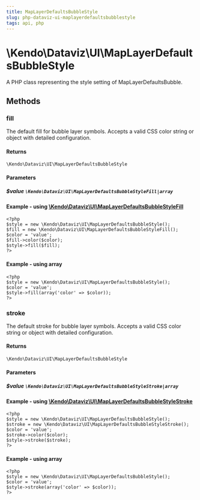 ```yaml
---
title: MapLayerDefaultsBubbleStyle
slug: php-dataviz-ui-maplayerdefaultsbubblestyle
tags: api, php
---
```


# \Kendo\Dataviz\UI\MapLayerDefaultsBubbleStyle

A PHP class representing the style setting of MapLayerDefaultsBubble.


## Methods

### fill

The default fill for bubble layer symbols.
Accepts a valid CSS color string or object with detailed configuration.

#### Returns
`\Kendo\Dataviz\UI\MapLayerDefaultsBubbleStyle`

#### Parameters

##### $value `\Kendo\Dataviz\UI\MapLayerDefaultsBubbleStyleFill|array`


#### Example - using [\Kendo\Dataviz\UI\MapLayerDefaultsBubbleStyleFill](/kendo-ui/api/wrappers/php/Kendo/Dataviz/UI/MapLayerDefaultsBubbleStyleFill)
    <?php
    $style = new \Kendo\Dataviz\UI\MapLayerDefaultsBubbleStyle();
    $fill = new \Kendo\Dataviz\UI\MapLayerDefaultsBubbleStyleFill();
    $color = 'value';
    $fill->color($color);
    $style->fill($fill);
    ?>

#### Example - using array

    <?php
    $style = new \Kendo\Dataviz\UI\MapLayerDefaultsBubbleStyle();
    $color = 'value';
    $style->fill(array('color' => $color));
    ?>

### stroke

The default stroke for bubble layer symbols.
Accepts a valid CSS color string or object with detailed configuration.

#### Returns
`\Kendo\Dataviz\UI\MapLayerDefaultsBubbleStyle`

#### Parameters

##### $value `\Kendo\Dataviz\UI\MapLayerDefaultsBubbleStyleStroke|array`


#### Example - using [\Kendo\Dataviz\UI\MapLayerDefaultsBubbleStyleStroke](/kendo-ui/api/wrappers/php/Kendo/Dataviz/UI/MapLayerDefaultsBubbleStyleStroke)
    <?php
    $style = new \Kendo\Dataviz\UI\MapLayerDefaultsBubbleStyle();
    $stroke = new \Kendo\Dataviz\UI\MapLayerDefaultsBubbleStyleStroke();
    $color = 'value';
    $stroke->color($color);
    $style->stroke($stroke);
    ?>

#### Example - using array

    <?php
    $style = new \Kendo\Dataviz\UI\MapLayerDefaultsBubbleStyle();
    $color = 'value';
    $style->stroke(array('color' => $color));
    ?>

